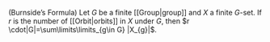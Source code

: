 (Burnside’s Formula) Let $G$ be a finite [[Group|group]] and $X$ a finite $G$-set. If $r$ is the number of [[Orbit|orbits]] in $X$ under $G$, then $r \cdot|G|=\sum\limits\limits_{g\in G} |X_{g}|$.